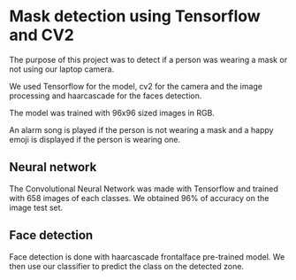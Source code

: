 # Mask detection using Tensorflow and CV2

The purpose of this project was to detect if a person was wearing a mask or not using our laptop camera.

We used Tensorflow for the model, cv2 for the camera and the image processing and haarcascade for the faces detection.

The model was trained with 96x96 sized images in RGB.

An alarm song is played if the person is not wearing a mask and a happy emoji is displayed if the person is wearing one.

## Neural network

The Convolutional Neural Network was made with Tensorflow and trained with 658 images of each classes.
We obtained 96% of accuracy on the image test set. 

## Face detection

Face detection is done with haarcascade frontalface pre-trained model. We then use our classifier to predict the class on the detected zone.

